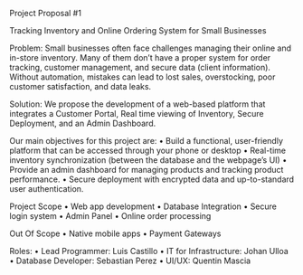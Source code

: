 Project Proposal #1

Tracking Inventory and Online Ordering System for Small Businesses

Problem: Small businesses often face challenges managing their online and in-store inventory. Many of them don’t have a proper system for order tracking, customer management, and secure data (client information). Without automation, mistakes can lead to lost sales, overstocking, poor customer satisfaction, and data leaks.

Solution: We propose the development of a web-based platform that integrates a Customer Portal, Real time viewing of Inventory, Secure Deployment, and an Admin Dashboard.

Our main objectives for this project are:
•	Build a functional, user-friendly platform that can be accessed through your phone or desktop
•	Real-time inventory synchronization (between the database and the webpage’s UI)
•	Provide an admin dashboard for managing products and tracking product performance.
•	Secure deployment with encrypted data and up-to-standard user authentication.


Project Scope
•	Web app development
•	Database Integration
•	Secure login system
•	Admin Panel
•	Online order processing

Out Of Scope
•	Native mobile apps
•	Payment Gateways

Roles: 
•	Lead Programmer: Luis Castillo
•	IT for Infrastructure: Johan Ulloa
•	Database Developer: Sebastian Perez
•	UI/UX: Quentin Mascia
